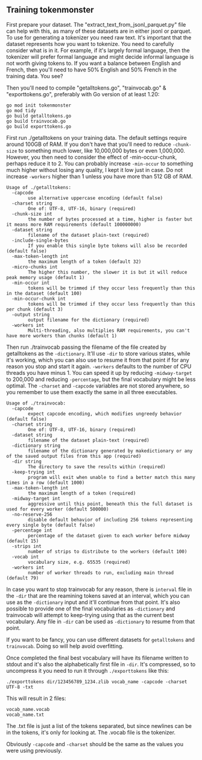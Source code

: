 ## Training tokenmonster

First prepare your dataset. The "extract_text_from_jsonl_parquet.py" file can help with this, as many of these datasets are in either jsonl or parquet. To use for generating a tokenizer you need raw text.
It's important that the dataset represents how you want to tokenize. You need to carefully consider what is in it. For example, if it's largely formal language, then the tokenizer will prefer formal language and might decide informal language is not worth giving tokens to. If you want a balance between English and French, then you'll need to have 50% English and 50% French in the training data. You see?

Then you'll need to compile "getalltokens.go", "trainvocab.go" & "exporttokens.go", preferably with Go version of at least 1.20:
```
go mod init tokenmonster
go mod tidy
go build getalltokens.go
go build trainvocab.go
go build exporttokens.go
```

First run ./getalltokens on your training data. The default settings require around 100GB of RAM. If you don't have that you'll need to reduce `-chunk-size` to something much lower, like 10,000,000 bytes or even 1,000,000. However, you then need to consider the effect of -min-occur-chunk, perhaps reduce it to 2. You can probably increase `-min-occur` to something much higher without losing any quality, I kept it low just in case. Do not increase `-workers` higher than 1 unless you have more than 512 GB of RAM.
```
Usage of ./getalltokens:
  -capcode
        use alternative uppercase encoding (default false)
  -charset string
        One of: UTF-8, UTF-16, binary (required)
  -chunk-size int
        the number of bytes processed at a time, higher is faster but it means more RAM requirements (default 100000000)
  -dataset string
        filename of the dataset plain-text (required)
  -include-single-bytes
        If you enable this single byte tokens will also be recorded (default false)
  -max-token-length int
        the maximum length of a token (default 32)
  -micro-chunks int
        The higher this number, the slower it is but it will reduce peak memory usage (default 1)
  -min-occur int
        tokens will be trimmed if they occur less frequently than this in the dataset (default 100)
  -min-occur-chunk int
        tokens will be trimmed if they occur less frequently than this per chunk (default 3)
  -output string
        output filename for the dictionary (required)
  -workers int
        Multi-threading, also multiplies RAM requirements, you can't have more workers than chunks (default 1)
```

Then run ./trainvocab passing the filename of the file created by getalltokens as the `-dictionary`. It'll use `-dir` to store various states, while it's working, which you can also use to resume it from that point if for any reason you stop and start it again. `-workers` defaults to the number of CPU threads you have minus 1. You can speed it up by reducing `-midway-target` to 200,000 and reducing `-percentage`, but the final vocabulary might be less optimal. The `-charset` and `-capcode` variables are not stored anywhere, so you remember to use them exactly the same in all three executables.
```
Usage of ./trainvocab:
  -capcode
        expect capcode encoding, which modifies ungreedy behavior (default false)
  -charset string
        One of: UTF-8, UTF-16, binary (required)
  -dataset string
        filename of the dataset plain-text (required)
  -dictionary string
        filename of the dictionary generated by makedictionary or any of the saved output files from this app (required)
  -dir string
        The directory to save the results within (required)
  -keep-trying int
        program will exit when unable to find a better match this many times in a row (default 1000)
  -max-token-length int
        the maximum length of a token (required)
  -midway-target int
        aggressive until this point, beneath this the full dataset is used for every worker (default 500000)
  -no-reserve-256
        disable default behavior of including 256 tokens representing every single byte (default false)
  -percentage int
        percentage of the dataset given to each worker before midway (default 15)
  -strips int
        number of strips to distribute to the workers (default 100)
  -vocab int
        vocabulary size, e.g. 65535 (required)
  -workers int
        number of worker threads to run, excluding main thread (default 79)
```
In case you want to stop trainvocab for any reason, there is `interval` file in the `-dir` that are the reamining tokens saved at an interval, which you can use as the `-dictionary` input and it'll continue from that point. It's also possible to provide one of the final vocabularies as `-dictionary` and trainvocab will attempt to keep-trying using that as the current best vocabulary. Any file in `-dir` can be used as `-dictionary` to resume from that point.

If you want to be fancy, you can use different datasets for `getalltokens` and `trainvocab`. Doing so will help avoid overfitting.

Once completed the final best vocabulary will have its filename written to stdout and it's also the alphabetically first file in `-dir`. It's compressed, so to uncompress it you need to run it through `./exporttokens` like this:
```
./exporttokens dir/123456789_1234.zlib vocab_name -capcode -charset UTF-8 -txt
```
This will result in 2 files:
```
vocab_name.vocab
vocab_name.txt
```
The .txt file is just a list of the tokens separated, but since newlines can be in the tokens, it's only for looking at. The .vocab file is the tokenizer.

Obviously `-capcode` and `-charset` should be the same as the values you were using previously.